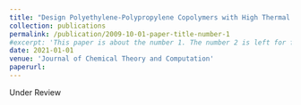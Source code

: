 ```yaml
---
title: "Design Polyethylene-Polypropylene Copolymers with High Thermal Conductivity Using a Molecular-Dynamics-Driven Genetic Algorithm"
collection: publications
permalink: /publication/2009-10-01-paper-title-number-1
#excerpt: 'This paper is about the number 1. The number 2 is left for future work.'
date: 2021-01-01
venue: 'Journal of Chemical Theory and Computation'
paperurl: 
---
```


Under Review